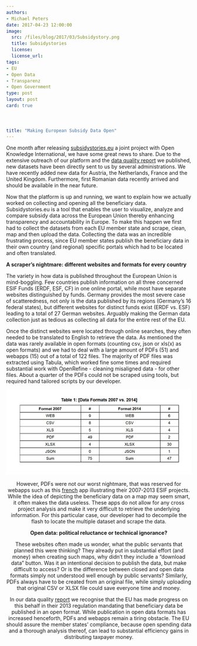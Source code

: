 ```yaml
---
authors:
- Michael Peters
date: 2017-04-23 12:00:00
image:
  src: /files/blog/2017/03/Subsidystory.png
  title: Subsidystories
  license:
  license_url:
tags:
- EU
- Open Data
- Transparenz
- Open Government
type: post
layout: post
card: true



title: "Making European Subsidy Data Open"
---
```

One month after releasing [subsidystories.eu](http://subsidystories.eu/) a joint project with Open Knowledge International, we have some great news to share. Due to the extensive outreach of our platform and the [data quality report](https://okfn.de/blog/2017/04/esif-data-quality-index/) we published, new datasets have been directly sent to us by several administrations. We have recently added new data for Austria, the Netherlands, France and the United Kingdom. Furthermore, first Romanian data recently arrived and should be available in the near future. 

Now that the platform is up and running, we want to explain how we actually worked on  collecting and opening all the beneficiary data. Subsidystories.eu is a tool that enables the user to visualize, analyze and compare subsidy data across the European Union thereby enhancing transparency and accountability in Europe. To make this happen we first had to collect the datasets from each EU member state and scrape, clean, map and then upload the data. Collecting the data was an incredible frustrating process, since EU member states publish the beneficiary data in their own country (and regional) specific portals which had to be located and often translated. 

<p> <b> A scraper’s nightmare: different websites and formats for every country </b> </p>

The variety in how data is published throughout the European Union is mind-boggling. Few countries publish information on all three concerned ESIF Funds (ERDF, ESF, CF) in one online portal, while most have separate websites distinguished by funds. Germany provides the most severe case of scatteredness, not only is the data published by its regions (Germany’s 16 federal states), but different websites for distinct funds exist (ERDF vs. ESF) leading to a total of 27 German websites. Arguably making the German data collection just as tedious as collecting all data for the entire rest of the EU. 

Once the distinct websites were located through online searches, they often needed to be translated to English to retrieve the data. As mentioned the data was rarely available in open formats (counting csv, json or xls(x) as open formats) and we had to deal with a large amount of PDFs (51) and webapps (15) out of a total of 122 files. The majority of PDF files was extracted using Tabula, which worked fine some times and required substantial work with OpenRefine - cleaning misaligned data - for other files. About a quarter of the PDFs could not be scraped using tools, but required hand tailored scripts by our developer. 

![Data Formats](/files/blog/2017/04/data-formats-subsidy.png "Data Formats")<center>

However, PDFs were not our worst nightmare, that was reserved for webapps such as this [french](http://cartobenef.asp-public.fr/cartobenef/carto.php?lang=fr&nivgeos=reg&curCodeDomSB=DS&curCodeThemeSB=benef&typindSB=R&curCodeIndSB=nb_projet_total) app illustrating their 2007-2013 ESIF projects. While the idea of depicting the beneficiary data on a map may seem smart, it often makes the data useless. These apps do not allow for any cross project analysis and make it very difficult to retrieve the underlying information. For this particular case, our developer had to decompile the flash to locate the multiple dataset and scrape the data. 

<p> <b> Open data: political reluctance or technical ignorance? </b> </p>

These websites often made us wonder, what the public servants that planned this were thinking? They already put in substantial effort (and money) when creating such maps, why didn’t they include a “download data” button. Was it an intentional decision to publish the data, but make difficult to access? Or is the difference between closed and open data formats simply not understood well enough by public servants? Similarly, PDFs always have to be created from an original file, while simply uploading that original CSV or XLSX file could save everyone time and money. 

In our data quality [report](http://openbudgets.eu/assets/resources/Report-OpenBudgets-ESIF%20Data-Quality-Index.pdf) we recognise that the EU has made progress on this behalf in their 2013 regulation mandating that beneficiary data be published in an open format. While publication in open data formats has increased henceforth, PDFs and webapps remain a tiring obstacle. The EU should assure the member states’ compliance, because open spending data and a thorough analysis thereof, can lead to substantial efficiency gains in distributing taxpayer money. 









